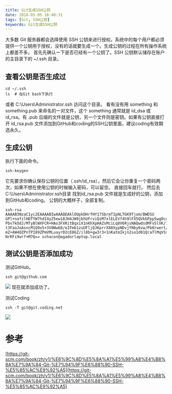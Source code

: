 ```yaml
---
title: Git生成SSH公钥
date: 2018-05-05 16:40:31
tags: [Git, SSH公钥]
keywords: Git生成SSH公钥
---
```


大多数 Git 服务器都会选择使用 SSH 公钥来进行授权。系统中的每个用户都必须提供一个公钥用于授权，没有的话就要生成一个。生成公钥的过程在所有操作系统上都差不多。 首先先确认一下是否已经有一个公钥了。SSH 公钥默认储存在账户的主目录下的 ~/.ssh 目录。
<!--more-->

## 查看公钥是否生成过
```
cd ~/.ssh
ls  # 在Git bash下执行
```
或者 C:\Users\Administrator\.ssh 访问这个目录。
看有没有用 something 和 something.pub 来命名的一对文件，这个 something 通常就是 id_dsa 或 id_rsa。有 .pub 后缀的文件就是公钥，另一个文件则是密钥。如果有公钥直接打开 id_rsa.pub 文件添加到GitHub和coding的SSH公钥里面，建议coding有效期选永久。

## 生成公钥
执行下面的命令。
```
ssh-keygen
```
它先要求你确认保存公钥的位置（.ssh/id_rsa），然后它会让你重复一个密码两次，如果不想在使用公钥的时候输入密码，可以留空。
直接回车就行。
然后去C:\Users\Administrator\.ssh目录 找到id_rsa.pub 文件就是生成好的公钥，添加到GitHub和coding。
公钥的大概样子，全部复制。
```
ssh-rsa AAAAB3NzaC1yc2EAAAABIwAAAQEAklOUpkDHrfHY17SbrmTIpNLTGK9Tjom/BWDSU
GPl+nafzlHDTYW7hdI4yZ5ew18JH4JW9jbhUFrviQzM7xlELEVf4h9lFX5QVkbPppSwg0cda3
Pbv7kOdJ/MTyBlWXFCR+HAo3FXRitBqxiX1nKhXpHAZsMciLq8V6RjsNAQwdsdMFvSlVK/7XA
t3FaoJoAsncM1Q9x5+3V0Ww68/eIFmb1zuUFljQJKprrX88XypNDvjYNby6vw/Pb0rwert/En
mZ+AW4OZPnTPI89ZPmVMLuayrD2cE86Z/il8b+gw3r3+1nKatmIkjn2so1d01QraTlMqVSsbx
NrRFi9wrf+M7Q== schacon@agadorlaptop.local
```
## 测试公钥是否添加成功
测试GitHub。
```
ssh git@github.com
```
![](http://hexo-1252491761.file.myqcloud.com/Git%E7%94%9F%E6%88%90SSH%E5%85%AC%E9%92%A5/QQ%E5%9B%BE%E7%89%8720180505165306.png)
现在就添加成功了。

测试Coding
```
ssh -T git@git.coding.net
```
![](http://hexo-1252491761.file.myqcloud.com/Git%E7%94%9F%E6%88%90SSH%E5%85%AC%E9%92%A5/QQ%E5%9B%BE%E7%89%8720180505170650.png)

# 参考
[https://git-scm.com/book/zh/v1/%E6%9C%8D%E5%8A%A1%E5%99%A8%E4%B8%8A%E7%9A%84-Git-%E7%94%9F%E6%88%90-SSH-%E5%85%AC%E9%92%A5](https://git-scm.com/book/zh/v1/%E6%9C%8D%E5%8A%A1%E5%99%A8%E4%B8%8A%E7%9A%84-Git-%E7%94%9F%E6%88%90-SSH-%E5%85%AC%E9%92%A5)
